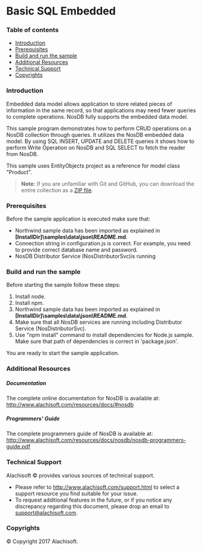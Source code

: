 ﻿# Basic SQL Embedded

### Table of contents

* [Introduction](#introduction)
* [Prerequisites](#prerequisites)
* [Build and run the sample](#build-and-run-the-sample)
* [Additional Resources](#additional-resources)
* [Technical Support](#technical-support)
* [Copyrights](#copyrights)

### Introduction

Embedded data model allows application to store related pieces of information in the same record, so that applications may need fewer queries to complete operations.
NosDB fully supports the embedded data model.

This sample program demonstrates how to perform CRUD operations on a NosDB collection through queries. It utilizes the NosDB embedded data model. By using SQL INSERT, UPDATE and DELETE queries it shows how to perform Write Operation on NosDB and SQL SELECT to fetch the reader from NosDB.

This sample uses EntityObjects project as a reference for model class "Product".

> **Note:** If you are unfamiliar with Git and GitHub, you can download the entire collection as a 
> [ZIP file](../../archive/master.zip).

### Prerequisites

Before the sample application is executed make sure that:

- Northwind sample data has been imported as explained in **[InstallDir]\samples\data\json\README&#46;md**.
- Connection string in configuration.js is correct. For example, you need to provide correct database name and password.
- NosDB Distributor Service (NosDistributorSvc)is running

### Build and run the sample

Before starting the sample follow these steps:
1.  Install node.
2.  Install npm.
3. 	Northwind sample data has been imported as explained in **[InstallDir]\samples\data\json\README&#46;md**.
4.  Make sure that all NosDB services are running including Distributor Service (NosDistributorSvc).
5.  Use "npm install" command to install dependencies for Node.js sample. Make sure that path of dependencies is correct in 'package.json'.
	
You are ready to start the sample application.

### Additional Resources

##### Documentation
The complete online documentation for NosDB is available at:
http://www.alachisoft.com/resources/docs/#nosdb

##### Programmers' Guide
The complete programmers guide of NosDB is available at:
http://www.alachisoft.com/resources/docs/nosdb/nosdb-programmers-guide.pdf

### Technical Support

Alachisoft © provides various sources of technical support. 

- Please refer to http://www.alachisoft.com/support.html to select a support resource you find suitable for your issue.
- To request additional features in the future, or if you notice any discrepancy regarding this document, please drop an email to [support@alachisoft.com](mailto:support@alachisoft.com).

### Copyrights

© Copyright 2017 Alachisoft. 